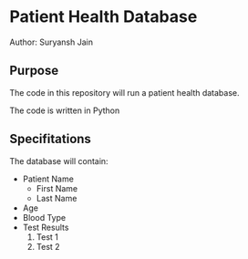 # Patient Health Database

Author: Suryansh Jain

## Purpose

The code in this repository will run a patient
health database.

The code is written in Python

## Specifitations 

The database will contain:

* Patient Name
    * First Name
    * Last Name
* Age
* Blood Type
* Test Results
    1. Test 1
    1. Test 2